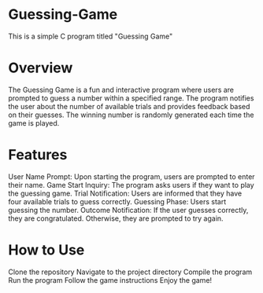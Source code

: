 # Guessing-Game

This is a simple C program titled "Guessing Game" 

# Overview
The Guessing Game is a fun and interactive program where users are prompted to guess a number within a specified range. The program notifies the user about the number of available trials and provides feedback based on their guesses. The winning number is randomly generated each time the game is played.

# Features
User Name Prompt: Upon starting the program, users are prompted to enter their name.
Game Start Inquiry: The program asks users if they want to play the guessing game.
Trial Notification: Users are informed that they have four available trials to guess correctly.
Guessing Phase: Users start guessing the number.
Outcome Notification: If the user guesses correctly, they are congratulated. Otherwise, they are prompted to try again.

# How to Use
Clone the repository
Navigate to the project directory
Compile the program
Run the program
Follow the game instructions 
Enjoy the game!
